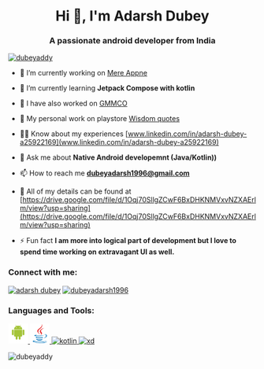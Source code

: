 <h1 align="center">Hi 👋, I'm Adarsh Dubey</h1>
<h3 align="center">A passionate android developer from India</h3>

<p align="left"> <a href="https://github.com/ryo-ma/github-profile-trophy"><img src="https://github-profile-trophy.vercel.app/?username=dubeyaddy" alt="dubeyaddy" /></a> </p>

- 🔭 I’m currently working on [Mere Appne](https://www.mereappne.com/)

- 🌱 I’m currently learning **Jetpack Compose with kotlin**

- 👯 I have also worked on [GMMCO](https://www.gmmco.in/gmmco-cat/)

- 🤝 My personal work on playstore [Wisdom quotes](https://play.google.com/store/apps/details?id=com.addy.wisdomquotes)

- 👨‍💻 Know about my experiences [www.linkedin.com/in/adarsh-dubey-a25922169](www.linkedin.com/in/adarsh-dubey-a25922169)

- 💬 Ask me about **Native Android developemnt (Java/Kotlin))**

- 📫 How to reach me **dubeyadarsh1996@gmail.com**

- 📄 All of my details can be found at [https://drive.google.com/file/d/1Oqj70SllgZCwF6BxDHKNMVxvNZXAErlm/view?usp=sharing](https://drive.google.com/file/d/1Oqj70SllgZCwF6BxDHKNMVxvNZXAErlm/view?usp=sharing)

- ⚡ Fun fact **I am more into logical part of development but I love to spend time working on extravagant UI as well.**

<h3 align="left">Connect with me:</h3>
<p align="left">
<a href="https://linkedin.com/in/adarsh dubey" target="blank"><img align="center" src="https://raw.githubusercontent.com/rahuldkjain/github-profile-readme-generator/master/src/images/icons/Social/linked-in-alt.svg" alt="adarsh dubey" height="30" width="40" /></a>
<a href="https://www.leetcode.com/dubeyadarsh1996" target="blank"><img align="center" src="https://raw.githubusercontent.com/rahuldkjain/github-profile-readme-generator/master/src/images/icons/Social/leet-code.svg" alt="dubeyadarsh1996" height="30" width="40" /></a>
</p>

<h3 align="left">Languages and Tools:</h3>
<p align="left"> <a href="https://developer.android.com" target="_blank" rel="noreferrer"> <img src="https://raw.githubusercontent.com/devicons/devicon/master/icons/android/android-original-wordmark.svg" alt="android" width="40" height="40"/> </a> <a href="https://www.java.com" target="_blank" rel="noreferrer"> <img src="https://raw.githubusercontent.com/devicons/devicon/master/icons/java/java-original.svg" alt="java" width="40" height="40"/> </a> <a href="https://kotlinlang.org" target="_blank" rel="noreferrer"> <img src="https://www.vectorlogo.zone/logos/kotlinlang/kotlinlang-icon.svg" alt="kotlin" width="40" height="40"/> </a> <a href="https://www.adobe.com/products/xd.html" target="_blank" rel="noreferrer"> <img src="https://cdn.worldvectorlogo.com/logos/adobe-xd.svg" alt="xd" width="40" height="40"/> </a> </p>

<p><img align="center" src="https://github-readme-stats.vercel.app/api/top-langs?username=dubeyaddy&show_icons=true&locale=en&layout=compact" alt="dubeyaddy" /></p>
